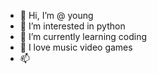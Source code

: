 - 👋 Hi, I’m @ young
- 👀 I’m interested in python
- 🌱 I’m currently learning coding
- 💞️ I love music video games
- 📫 

<!---
HoyAnGx/HoyAnGx is a ✨ special ✨ repository because its `README.md` (this file) appears on your GitHub profile.
You can click the Preview link to take a look at your changes.
--->
